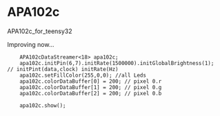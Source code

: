 # APA102c
APA102c_for_teensy32

Improving now...

```cpp:example  
    APA102cDataStreamer<18> apa102c;
    apa102c.initPin(6,7).initRate(1500000).initGlobalBrightness(1);  // initPint(data,clock) initRate(Hz)
    apa102c.setFillColor(255,0,0); //all Leds
    apa102c.colorDataBuffer[0] = 200; // pixel 0.r
    apa102c.colorDataBuffer[1] = 200; // pixel 0.g
    apa102c.colorDataBuffer[2] = 200; // pixel 0.b

    apa102c.show();
```
